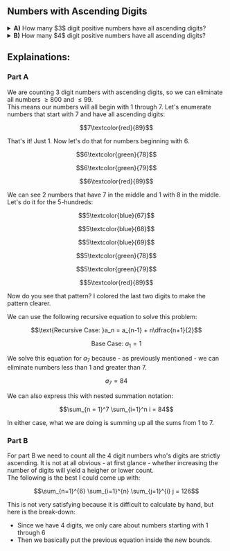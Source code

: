 ## Numbers with Ascending Digits
<details><summary><b>A)</b> How many $3$ digit positive numbers have all ascending digits?</summary>84</details>
<details><summary><b>B)</b> How many $4$ digit positive numbers have all ascending digits?</summary></details>

## Explainations:
### Part A 
We are counting $3$ digit numbers with ascending digits, so we can eliminate all numbers $\ge 800$ and $\le 99$.  
This means our numbers will all begin with $1$ through $7$.  Let's enumerate numbers that start with $7$ and have all ascending digits:
```math
7\textcolor{red}{89}
```
That's it!  Just $1$.  Now let's do that for numbers beginning with $6$.
```math
6\textcolor{green}{78}
```
```math
6\textcolor{green}{79}
```
```math
6\textcolor{red}{89}
```
We can see $2$ numbers that have $7$ in the middle and $1$ with $8$ in the middle.  Let's do it for the $5$-hundreds:  
```math
5\textcolor{blue}{67}
```
```math
5\textcolor{blue}{68}
```
```math
5\textcolor{blue}{69}
```
```math
5\textcolor{green}{78}
```
```math
5\textcolor{green}{79}
```
```math
5\textcolor{red}{89}
```
Now do you see that pattern?  I colored the last two digits to make the pattern clearer.  
 
We can use the following recursive equation to solve this problem:
```math
\text{Recursive Case: }a_n = a_{n-1} + n\dfrac{n+1}{2}
```
```math
\text{Base Case: } a_1 = 1
```
We solve this equation for $a_7$ because - as previously mentioned - we can eliminate numbers less than $1$ and greater than $7$.
```math
a_7 = 84
```
We can also express this with nested summation notation:
```math
\sum_{n = 1}^7 \sum_{i=1}^n i = 84
```
In either case, what we are doing is summing up all the sums from $1$ to $7$.
### Part B
For part B we need to count all the $4$ digit numbers who's digits are strictly ascending.  It is not at all obvious - at first glance - whether increasing the number of digits will yield a heigher or lower count.  
The following is the best I could come up with:
```math
\sum_{n=1}^{6} \sum_{i=1}^{n} \sum_{j=1}^{i} j = 126
```
This is not very satisfying because it is difficult to calculate by hand, but here is the break-down:  
 * Since we have $4$ digits, we only care about numbers starting with $1$ through $6$
 * Then we basically put the previous equation inside the new bounds.  

